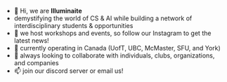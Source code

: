 - 👋 Hi, we are **Illuminaite**
- demystifying the world of CS & AI while building a network of interdisciplinary students & opportunities
- 👀 we host workshops and events, so follow our Instagram to get the latest news!
- 🌱 currently operating in Canada (UofT, UBC, McMaster, SFU, and York)
- 💞️ always looking to collaborate with individuals, clubs, organizations, and companies
- 📫 join our discord server or email us!
